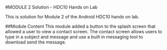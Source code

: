 #MODULE 2 Solution - HDC10 Hands on Lab

This is solution for Module 2 of the Android HDC10 hands on lab. 


##Module Content
This module added a button to the splash screen that allowed a user to view a contact screen. The contact screen allows users to type in a subject and message and use a built in messaging tool to download send the message. 